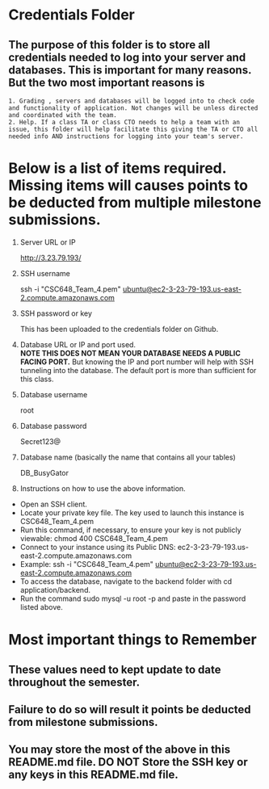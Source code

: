 # Credentials Folder

## The purpose of this folder is to store all credentials needed to log into your server and databases. This is important for many reasons. But the two most important reasons is
    1. Grading , servers and databases will be logged into to check code and functionality of application. Not changes will be unless directed and coordinated with the team.
    2. Help. If a class TA or class CTO needs to help a team with an issue, this folder will help facilitate this giving the TA or CTO all needed info AND instructions for logging into your team's server. 


# Below is a list of items required. Missing items will causes points to be deducted from multiple milestone submissions.

1. Server URL or IP

   http://3.23.79.193/
2. SSH username

   ssh -i "CSC648_Team_4.pem" ubuntu@ec2-3-23-79-193.us-east-2.compute.amazonaws.com
3. SSH password or key

    This has been uploaded to the credentials folder on Github.
4. Database URL or IP and port used.
    <br><strong> NOTE THIS DOES NOT MEAN YOUR DATABASE NEEDS A PUBLIC FACING PORT.</strong> But knowing the IP and port number will help with SSH tunneling into the database. The default port is more than sufficient for this class.
5. Database username

   root
7. Database password

   Secret123@
9. Database name (basically the name that contains all your tables)

   DB_BusyGator
11. Instructions on how to use the above information.

   - Open an SSH client.
   - Locate your private key file. The key used to launch this instance is CSC648_Team_4.pem
   - Run this command, if necessary, to ensure your key is not publicly viewable: chmod 400 CSC648_Team_4.pem
   - Connect to your instance using its Public DNS: ec2-3-23-79-193.us-east-2.compute.amazonaws.com
   - Example: ssh -i "CSC648_Team_4.pem" ubuntu@ec2-3-23-79-193.us-east-2.compute.amazonaws.com
   - To access the database, navigate to the backend folder with cd application/backend.
   - Run the command sudo mysql -u root -p and paste in the password listed above.

# Most important things to Remember
## These values need to kept update to date throughout the semester. <br>
## <strong>Failure to do so will result it points be deducted from milestone submissions.</strong><br>
## You may store the most of the above in this README.md file. DO NOT Store the SSH key or any keys in this README.md file.
